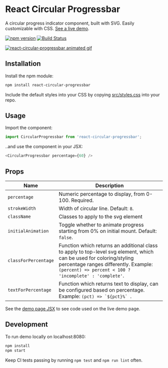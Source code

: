 # React Circular Progressbar

A circular progress indicator component, built with SVG. Easily customizable with CSS. [See a live demo](http://www.kevinqi.com/react-circular-progressbar/).

[![npm version](https://badge.fury.io/js/react-circular-progressbar.svg)](https://badge.fury.io/js/react-circular-progressbar)
[![Build Status](https://travis-ci.org/iqnivek/react-circular-progressbar.svg?branch=master)](https://travis-ci.org/iqnivek/react-circular-progressbar)

[![react-circular-progressbar animated gif](/assets/react-circular-progressbar.gif?raw=true)](http://www.kevinqi.com/react-circular-progressbar/)

## Installation

Install the npm module:

```bash
npm install react-circular-progressbar
```

Include the default styles into your CSS by copying [src/styles.css](src/styles.css) into your repo.

## Usage

Import the component:

```javascript
import CircularProgressbar from 'react-circular-progressbar';
```

..and use the component in your JSX:

```javascript
<CircularProgressbar percentage={60} />
```

## Props

| Name | Description |
| ---- | ----------- |
| `percentage` | Numeric percentage to display, from 0-100. Required. |
| `strokeWidth` | Width of circular line. Default: `8`. |
| `className` | Classes to apply to the svg element |
| `initialAnimation` | Toggle whether to animate progress starting from 0% on initial mount. Default: `false`. |
| `classForPercentage` | Function which returns an additional class to apply to top-level svg element, which can be used for coloring/styling percentage ranges differently. Example: `(percent) => percent < 100 ? 'incomplete' : 'complete'`. |
| `textForPercentage` | Function which returns text to display, can be configured based on percentage. Example: ``(pct) => `${pct}%` ``. |

See the [demo page JSX](docs/demo.jsx) to see code used on the live demo page.

## Development

To run demo locally on localhost:8080:

```bash
npm install
npm start
```

Keep CI tests passing by running `npm test` and `npm run lint` often.
